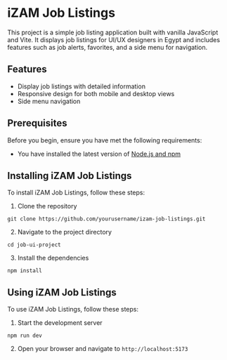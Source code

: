 # iZAM Job Listings

This project is a simple job listing application built with vanilla JavaScript and Vite. It displays job listings for UI/UX designers in Egypt and includes features such as job alerts, favorites, and a side menu for navigation.

## Features

- Display job listings with detailed information
- Responsive design for both mobile and desktop views
- Side menu navigation

## Prerequisites

Before you begin, ensure you have met the following requirements:

- You have installed the latest version of [Node.js and npm](https://nodejs.org/)

## Installing iZAM Job Listings

To install iZAM Job Listings, follow these steps:

1. Clone the repository

```
git clone https://github.com/yourusername/izam-job-listings.git
```

2. Navigate to the project directory

```
cd job-ui-project
```

3. Install the dependencies

```
npm install
```

## Using iZAM Job Listings

To use iZAM Job Listings, follow these steps:

1. Start the development server

```
npm run dev
```

2. Open your browser and navigate to `http://localhost:5173`
